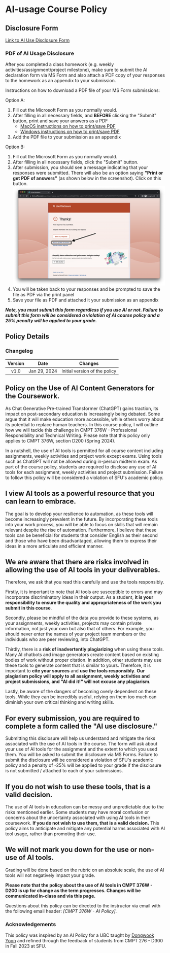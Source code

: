 # AI-usage Course Policy

## Disclosure Form

[Link to AI Use Disclosure Form](https://forms.office.com/r/cJrQSdh1BB)

### PDF of AI Usage Disclosure 

After you completed a class homework (e.g. weekly activities/assignment/project milestone), make sure to submit the AI declaration form via MS Form and also attach a PDF copy of your responses to the homework as an appendix to your submission.

Instructions on how to download a PDF file of your MS Form submissions:

Option A:
1. Fill out the Microsoft Form as you normally would.
2. After filling in all necessary fields, and **BEFORE** clicking the "Submit" button, print and save your answers as a PDF
   - [MacOS instructions on how to print/save PDF](https://support.apple.com/en-ca/guide/safari/ibrw1060/mac)
   - [Windows instructions on how to print/save PDF](https://www.consumerfinance.gov/consumer-tools/save-as-pdf-instructions/)
3. Add the PDF file to your submission as an appendix

Option B:
1. Fill out the Microsoft Form as you normally would.
2. After filling in all necessary fields, click the "Submit" button.
3. After submission, you should see a message indicating that your responses were submitted. There will also be an option saying **"Print or get PDF of answers"** (as shown below in the screenshot). Click on this button.
![How to download MS Form answers](images/Download_MS_Form_answers.png)
1. You will be taken back to your responses and be prompted to save the file as PDF via the print panel
2. Save your file as PDF and attached it your submission as an appendix

***Note, you must submit this form regardless if you use AI or not. Failure to submit this form will be considered a violation of AI course policy and a 25% penalty will be applied to your grade.***

## Policy Details

### Changelog

| **Version** |   **Date**   |          **Changes**          |
| :---------: | :----------: | :---------------------------: |
|    v1.0     | Jan 29, 2024 | Initial version of the policy |

## Policy on the Use of AI Content Generators for the Coursework.

As Chat Generative Pre-trained Transformer (ChatGPT) gains traction, its impact on post-secondary education is increasingly being debated. Some argue that it will make education more accessible, while others worry about its potential to replace human teachers. In this course policy, I will outline how we will tackle this challenge in CMPT 376W - Professional Responsibility and Technical Writing. Please note that this policy only applies to CMPT 376W, section D200 (Spring 2024).

In a nutshell, the use of AI tools is permitted for all course content including assignments, weekly activities and project work except exams. Using tools such as ChatGPT will not be allowed during in-person midterm exam. As part of the course policy, students are required to disclose any use of AI tools for each assignment, weekly activities and project submission. Failure to follow this policy will be considered a violation of SFU's academic policy.

## I view AI tools as a powerful resource that you can learn to embrace.

The goal is to develop your resilience to automation, as these tools will become increasingly prevalent in the future. By incorporating these tools into your work process, you will be able to focus on skills that will remain relevant despite the rise of automation. Furthermore, I believe that these tools can be beneficial for students that consider English as their second and those who have been disadvantaged, allowing them to express their ideas in a more articulate and efficient manner.

## We are aware that there are risks involved in allowing the use of AI tools in your deliverables.

Therefore, we ask that you read this carefully and use the tools responsibly. 

Firstly, it is important to note that AI tools are susceptible to errors and may incorporate discriminatory ideas in their output. As a student, **it is your responsibility to ensure the quality and appropriateness of the work you submit in this course**.

Secondly, please be mindful of the data you provide to these systems, as your assignments, weekly activities, projects may contain private information, not just your own but also that of others. For example, you should never enter the names of your project team members or the individuals who are peer reviewing, into ChatGPT. 

Thirdly, there is a **risk of inadvertently plagiarizing** when using these tools. Many AI chatbots and image generators create content based on existing bodies of work without proper citation. In addition, other students may use these tools to generate content that is similar to yours. Therefore, it is important to **cite your sources** and **use the tools responsibly**. **Our plagiarism policy will apply to all assignment, weekly activities and project submissions, and "AI did it!" will not excuse any plagiarism**. 

Lastly, be aware of the dangers of becoming overly dependent on these tools. While they can be incredibly useful, relying on them too much can diminish your own critical thinking and writing skills.

## For every submission, you are required to complete a form called the "AI use disclosure." 

Submitting this disclosure will help us understand and mitigate the risks associated with the use of AI tools in the course. The form will ask about your use of AI tools for the assignment and the extent to which you used them. You will be asked to submit the disclosure via MS Forms. Failure to submit the disclosure will be considered a violation of SFU's academic policy and a penalty of -25% will be applied to your grade if the disclosure is not submitted / attached to each of your submissions.

## If you do not wish to use these tools, that is a valid decision.

The use of AI tools in education can be messy and unpredictable due to the risks mentioned earlier. Some students may have moral confusion or concerns about the uncertainty associated with using AI tools in their coursework. **If you do not wish to use them, that is a valid decision.** This policy aims to anticipate and mitigate any potential harms associated with AI tool usage, rather than promoting their use.

## We will not mark you down for the use or non-use of AI tools.

Grading will be done based on the rubric on an absolute scale, the use of AI tools will not negatively impact your grade.

**Please note that the policy about the use of AI tools in CMPT 376W - D200 is up for change as the term progresses. Changes will be communicated in-class and via this page.**

Questions about this policy can be directed to the instructor via email with the following email header: _[CMPT 376W - AI Policy]_.

### Acknowledgements

This policy was inspired by an AI Policy for a UBC taught by [Dongwook Yoon](https://dwyoon.com/) and refined through the feedback of students from CMPT 276 - D300 in Fall 2023 at SFU. 
